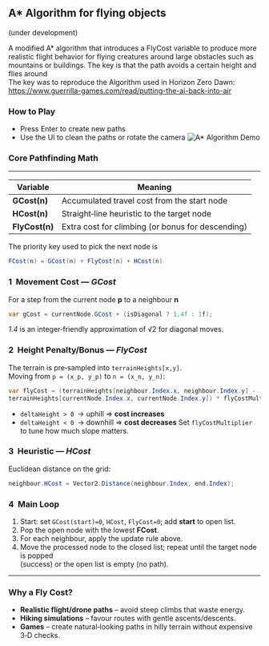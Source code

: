## A* Algorithm for flying objects 
(under development) 

A modified A* algorithm that introduces a FlyCost variable to produce more realistic flight behavior for flying creatures around large obstacles such as mountains or buildings. The key is that the path avoids a certain height and flies around  
The key was to reproduce the Algorithm used in Horizon Zero Dawn: https://www.guerrilla-games.com/read/putting-the-ai-back-into-air


### How to Play
- Press Enter to create new paths
- Use the UI to clean the paths or rotate the camera
![A* Algorithm Demo](Recordings/Gif/output.gif)


### Core Pathfinding Math
-----------------------------------------------------------------------------

| Variable      | Meaning                                                |
|-------------|--------------------------------------------------------|
| **GCost(n)**| Accumulated travel cost from the start node            |
| **HCost(n)**| Straight‑line heuristic to the target node             |
| **FlyCost(n)**| Extra cost for climbing (or bonus for descending)    |

The priority key used to pick the next node is

```csharp
FCost(n) = GCost(n) + FlyCost(n) + HCost(n)
```

### 1  Movement Cost — *GCost*

For a step from the current node **p** to a neighbour **n**
```csharp
var gCost = currentNode.GCost + (isDiagonal ? 1.4f : 1f);
```

*1.4* is an integer‑friendly approximation of √2 for diagonal moves.


### 2  Height Penalty/Bonus — *FlyCost*

The terrain is pre‑sampled into `terrainHeights[x,y]`.  
Moving from `p = (x_p, y_p)` to `n = (x_n, y_n)`:

```csharp
var flyCost = (terrainHeights[neighbour.Index.x, neighbour.Index.y] -
terrainHeights[currentNode.Index.x, currentNode.Index.y]) * flyCostMultiplier;
```

* `deltaHeight > 0` → uphill ⇒ **cost increases**  
* `deltaHeight < 0` → downhill ⇒ **cost decreases**
Set `flyCostMultiplier` to tune how much slope matters.


### 3  Heuristic — *HCost*

Euclidean distance on the grid:

```csharp
neighbour.HCost = Vector2.Distance(neighbour.Index, end.Index);
```

### 4  Main Loop

1. Start: set `GCost(start)=0`, `HCost`, `FlyCost=0`; add **start** to open list.  
2. Pop the open node with the lowest **FCost**.  
3. For each neighbour, apply the update rule above.  
4. Move the processed node to the closed list; repeat until the target node is popped  
   (success) or the open list is empty (no path).

---

### Why a Fly Cost?

- **Realistic flight/drone paths** – avoid steep climbs that waste energy.  
- **Hiking simulations** – favour routes with gentle ascents/descents.  
- **Games** – create natural‑looking paths in hilly terrain without expensive
  3‑D checks.
